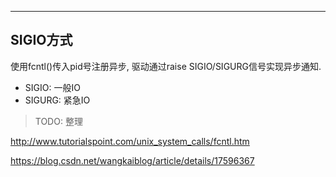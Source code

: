 

---

## SIGIO方式

使用fcntl()传入pid号注册异步, 驱动通过raise SIGIO/SIGURG信号实现异步通知.

* SIGIO: 一般IO
* SIGURG: 紧急IO



>  TODO: 整理	

<http://www.tutorialspoint.com/unix_system_calls/fcntl.htm>

<https://blog.csdn.net/wangkaiblog/article/details/17596367>

